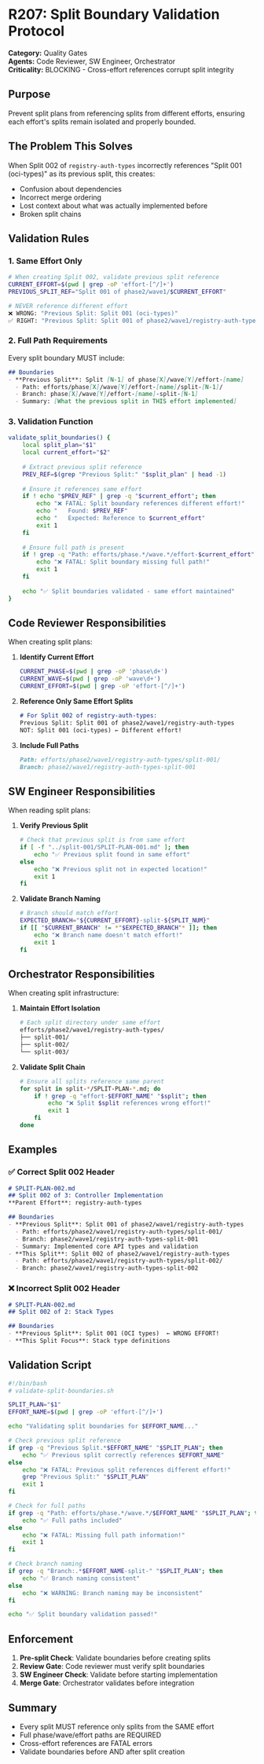 # R207: Split Boundary Validation Protocol

**Category:** Quality Gates  
**Agents:** Code Reviewer, SW Engineer, Orchestrator  
**Criticality:** BLOCKING - Cross-effort references corrupt split integrity

## Purpose
Prevent split plans from referencing splits from different efforts, ensuring each effort's splits remain isolated and properly bounded.

## The Problem This Solves

When Split 002 of `registry-auth-types` incorrectly references "Split 001 (oci-types)" as its previous split, this creates:
- Confusion about dependencies
- Incorrect merge ordering
- Lost context about what was actually implemented before
- Broken split chains

## Validation Rules

### 1. Same Effort Only
```bash
# When creating Split 002, validate previous split reference
CURRENT_EFFORT=$(pwd | grep -oP 'effort-[^/]+')
PREVIOUS_SPLIT_REF="Split 001 of phase2/wave1/$CURRENT_EFFORT"

# NEVER reference different effort
❌ WRONG: "Previous Split: Split 001 (oci-types)"
✅ RIGHT: "Previous Split: Split 001 of phase2/wave1/registry-auth-types"
```

### 2. Full Path Requirements

Every split boundary MUST include:
```markdown
## Boundaries
- **Previous Split**: Split [N-1] of phase[X]/wave[Y]/effort-[name]
  - Path: efforts/phase[X]/wave[Y]/effort-[name]/split-[N-1]/
  - Branch: phase[X]/wave[Y]/effort-[name]-split-[N-1]
  - Summary: [What the previous split in THIS effort implemented]
```

### 3. Validation Function

```bash
validate_split_boundaries() {
    local split_plan="$1"
    local current_effort="$2"
    
    # Extract previous split reference
    PREV_REF=$(grep "Previous Split:" "$split_plan" | head -1)
    
    # Ensure it references same effort
    if ! echo "$PREV_REF" | grep -q "$current_effort"; then
        echo "❌ FATAL: Split boundary references different effort!"
        echo "   Found: $PREV_REF"
        echo "   Expected: Reference to $current_effort"
        exit 1
    fi
    
    # Ensure full path is present
    if ! grep -q "Path: efforts/phase.*/wave.*/effort-$current_effort" "$split_plan"; then
        echo "❌ FATAL: Split boundary missing full path!"
        exit 1
    fi
    
    echo "✅ Split boundaries validated - same effort maintained"
}
```

## Code Reviewer Responsibilities

When creating split plans:

1. **Identify Current Effort**
   ```bash
   CURRENT_PHASE=$(pwd | grep -oP 'phase\d+')
   CURRENT_WAVE=$(pwd | grep -oP 'wave\d+')
   CURRENT_EFFORT=$(pwd | grep -oP 'effort-[^/]+')
   ```

2. **Reference Only Same Effort Splits**
   ```markdown
   # For Split 002 of registry-auth-types:
   Previous Split: Split 001 of phase2/wave1/registry-auth-types
   NOT: Split 001 (oci-types) ← Different effort!
   ```

3. **Include Full Paths**
   ```markdown
   Path: efforts/phase2/wave1/registry-auth-types/split-001/
   Branch: phase2/wave1/registry-auth-types-split-001
   ```

## SW Engineer Responsibilities

When reading split plans:

1. **Verify Previous Split**
   ```bash
   # Check that previous split is from same effort
   if [ -f "../split-001/SPLIT-PLAN-001.md" ]; then
       echo "✅ Previous split found in same effort"
   else
       echo "❌ Previous split not in expected location!"
       exit 1
   fi
   ```

2. **Validate Branch Naming**
   ```bash
   # Branch should match effort
   EXPECTED_BRANCH="${CURRENT_EFFORT}-split-${SPLIT_NUM}"
   if [[ "$CURRENT_BRANCH" != *"$EXPECTED_BRANCH"* ]]; then
       echo "❌ Branch name doesn't match effort!"
       exit 1
   fi
   ```

## Orchestrator Responsibilities

When creating split infrastructure:

1. **Maintain Effort Isolation**
   ```bash
   # Each split directory under same effort
   efforts/phase2/wave1/registry-auth-types/
   ├── split-001/
   ├── split-002/
   └── split-003/
   ```

2. **Validate Split Chain**
   ```bash
   # Ensure all splits reference same parent
   for split in split-*/SPLIT-PLAN-*.md; do
       if ! grep -q "effort-$EFFORT_NAME" "$split"; then
           echo "❌ Split $split references wrong effort!"
           exit 1
       fi
   done
   ```

## Examples

### ✅ Correct Split 002 Header

```markdown
# SPLIT-PLAN-002.md
## Split 002 of 3: Controller Implementation
**Parent Effort**: registry-auth-types

## Boundaries
- **Previous Split**: Split 001 of phase2/wave1/registry-auth-types
  - Path: efforts/phase2/wave1/registry-auth-types/split-001/
  - Branch: phase2/wave1/registry-auth-types-split-001
  - Summary: Implemented core API types and validation
- **This Split**: Split 002 of phase2/wave1/registry-auth-types
  - Path: efforts/phase2/wave1/registry-auth-types/split-002/
  - Branch: phase2/wave1/registry-auth-types-split-002
```

### ❌ Incorrect Split 002 Header

```markdown
# SPLIT-PLAN-002.md
## Split 002 of 2: Stack Types

## Boundaries
- **Previous Split**: Split 001 (OCI types)  ← WRONG EFFORT!
- **This Split Focus**: Stack type definitions
```

## Validation Script

```bash
#!/bin/bash
# validate-split-boundaries.sh

SPLIT_PLAN="$1"
EFFORT_NAME=$(pwd | grep -oP 'effort-[^/]+')

echo "Validating split boundaries for $EFFORT_NAME..."

# Check previous split reference
if grep -q "Previous Split.*$EFFORT_NAME" "$SPLIT_PLAN"; then
    echo "✅ Previous split correctly references $EFFORT_NAME"
else
    echo "❌ FATAL: Previous split references different effort!"
    grep "Previous Split:" "$SPLIT_PLAN"
    exit 1
fi

# Check for full paths
if grep -q "Path: efforts/phase.*/wave.*/$EFFORT_NAME" "$SPLIT_PLAN"; then
    echo "✅ Full paths included"
else
    echo "❌ FATAL: Missing full path information!"
    exit 1
fi

# Check branch naming
if grep -q "Branch:.*$EFFORT_NAME-split-" "$SPLIT_PLAN"; then
    echo "✅ Branch naming consistent"
else
    echo "❌ WARNING: Branch naming may be inconsistent"
fi

echo "✅ Split boundary validation passed!"
```

## Enforcement

1. **Pre-split Check**: Validate boundaries before creating splits
2. **Review Gate**: Code reviewer must verify split boundaries
3. **SW Engineer Check**: Validate before starting implementation
4. **Merge Gate**: Orchestrator validates before integration

## Summary

- Every split MUST reference only splits from the SAME effort
- Full phase/wave/effort paths are REQUIRED
- Cross-effort references are FATAL errors
- Validate boundaries before AND after split creation